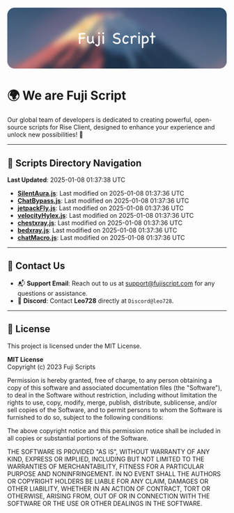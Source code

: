 ![Banner](.github/b.webp)

# 🌍 **We are Fuji Script**

Our global team of developers is dedicated to creating powerful, open-source scripts for Rise Client, designed to enhance your experience and unlock new possibilities! 🌟

---
<!-- SCRIPTS_NAVIGATION_START -->
## 📂 **Scripts Directory Navigation**

**Last Updated**: 2025-01-08 01:37:38 UTC

- **[SilentAura.js](scripts/SilentAura.js)**: Last modified on 2025-01-08 01:37:36 UTC
- **[ChatBypass.js](scripts/ChatBypass.js)**: Last modified on 2025-01-08 01:37:36 UTC
- **[jetpackFly.js](scripts/jetpackFly.js)**: Last modified on 2025-01-08 01:37:36 UTC
- **[velocityHylex.js](scripts/velocityHylex.js)**: Last modified on 2025-01-08 01:37:36 UTC
- **[chestxray.js](scripts/chestxray.js)**: Last modified on 2025-01-08 01:37:36 UTC
- **[bedxray.js](scripts/bedxray.js)**: Last modified on 2025-01-08 01:37:36 UTC
- **[chatMacro.js](scripts/chatMacro.js)**: Last modified on 2025-01-08 01:37:36 UTC

<!-- SCRIPTS_NAVIGATION_END -->

---

## 💬 **Contact Us**  
- 📬 **Support Email**: Reach out to us at [support@fujiscript.com](mailto:support@fujiscript.com) for any questions or assistance.  
- 💬 **Discord**: Contact **Leo728** directly at `Discord@leo728`.

---

## 📜 **License**

This project is licensed under the MIT License.  

**MIT License**  
Copyright (c) 2023 Fuji Scripts  

Permission is hereby granted, free of charge, to any person obtaining a copy of this software and associated documentation files (the "Software"), to deal in the Software without restriction, including without limitation the rights to use, copy, modify, merge, publish, distribute, sublicense, and/or sell copies of the Software, and to permit persons to whom the Software is furnished to do so, subject to the following conditions:  

The above copyright notice and this permission notice shall be included in all copies or substantial portions of the Software.  

THE SOFTWARE IS PROVIDED "AS IS", WITHOUT WARRANTY OF ANY KIND, EXPRESS OR IMPLIED, INCLUDING BUT NOT LIMITED TO THE WARRANTIES OF MERCHANTABILITY, FITNESS FOR A PARTICULAR PURPOSE AND NONINFRINGEMENT. IN NO EVENT SHALL THE AUTHORS OR COPYRIGHT HOLDERS BE LIABLE FOR ANY CLAIM, DAMAGES OR OTHER LIABILITY, WHETHER IN AN ACTION OF CONTRACT, TORT OR OTHERWISE, ARISING FROM, OUT OF OR IN CONNECTION WITH THE SOFTWARE OR THE USE OR OTHER DEALINGS IN THE SOFTWARE.  
